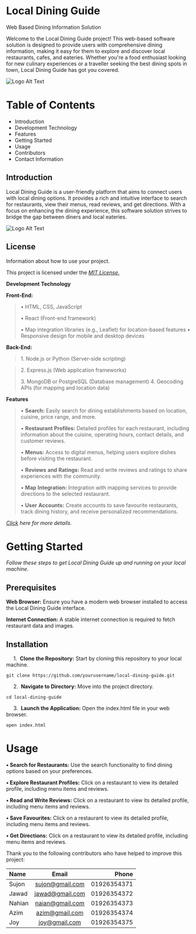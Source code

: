 # Local Dining Guide

Web Based Dining Information Solution

Welcome to the Local Dining Guide project! This web-based software
solution is designed to provide users with comprehensive dining
information, making it easy for them to explore and discover local
restaurants, cafes, and eateries. Whether you\'re a food enthusiast
looking for new culinary experiences or a traveller seeking the best
dining spots in town, Local Dining Guide has got you covered.

![Logo Alt Text](https://owcdn.net/img/5991a690ddd19.png)


# Table of Contents
- Introduction
- Development Technology
- Features
- Getting Started
- Usage
- Contributors
- Contact Information

## Introduction
Local Dining Guide is a user-friendly platform that aims to connect users with local dining
options. It provides a rich and intuitive interface to search for restaurants, view their menus,
read reviews, and get directions. With a focus on enhancing the dining experience, this
software solution strives to bridge the gap between diners and local eateries.

![Logo Alt Text](https://resources.wobbjobs.com/resized/uploads/jobs-malaysia/company_images/29526/jobs-malaysia-tech-titan-group-1636427922_show.jpg)

## License
Information about how to use your project.

This project is licensed under the [*MIT License.*](www.bjitacademy.com)

**Development** **Technology**

**Front-End:**

> • HTML, CSS, JavaScript
>
> • React (Front-end framework)
>
> • Map integration libraries (e.g., Leaflet) for location-based
> features 
• Responsive design for mobile and desktop devices

**Back-End:**

> 1\. Node.js or Python (Server-side scripting) 

> 2\. Express.js (Web
> application frameworks)
>
> 3\. MongoDB or PostgreSQL (Database management) 
4\. Geocoding APIs (for mapping and location data)

**Features**

> • **Search:** Easily search for dining establishments based on
> location, cuisine, price range, and more.
>
> • **Restaurant** **Profiles:** Detailed profiles for each restaurant,
> including information about the cuisine, operating hours, contact
> details, and customer reviews.
>
> • **Menus:** Access to digital menus, helping users explore dishes
> before visiting the restaurant.
>
> • **Reviews** **and** **Ratings:** Read and write reviews and ratings
> to share experiences with the community.
>
> • **Map** **Integration:** Integration with mapping services to
> provide directions to the selected restaurant.
>
> • **User** **Accounts:** Create accounts to save favourite
> restaurants, track dining history, and receive personalized
> recommendations.

[*Click*](http://bjitacademy.com/) *here* *for* *more* *details.*

# Getting Started
*Follow these steps to get Local Dining Guide up and running on your local machine.*

## Prerequisites
**Web Browser:** Ensure you have a modern web browser installed to access the Local Dining 
Guide interface.

**Internet Connection:** A stable internet connection is required to fetch restaurant data and 
images.

## Installation
&nbsp;&nbsp;&nbsp;&nbsp;&nbsp;1.&nbsp;&nbsp;**Clone the Repository:** Start by cloning this repository to your local machine.


```
git clone https://github.com/yourusername/local-dining-guide.git
```

&nbsp;&nbsp;&nbsp;&nbsp;&nbsp;2.&nbsp;&nbsp;**Navigate to Directory:** Move into the project directory.


```
cd local-dining-guide

```



&nbsp;&nbsp;&nbsp;&nbsp;&nbsp;3.&nbsp;&nbsp;**Launch the Application:** Open the index.html file in your web browser.


```
open index.html
```
# Usage
**• Search for Restaurants:** Use the search functionality to find dining options 
based on your preferences.

**• Explore Restaurant Profiles:** Click on a restaurant to view its detailed profile, 
including menu items and reviews.

**• Read and Write Reviews:** Click on a restaurant to view its detailed profile, 
including menu items and reviews.

**• Save Favourites:** Click on a restaurant to view its detailed profile, 
including menu items and reviews.

**• Get Directions:** Click on a restaurant to view its detailed profile, 
including menu items and reviews.

Thank you to the following contributors who have helped to improve this project:

| Name | Email | Phone|
| :------------ |:---------------:| -----:|
| Sujon     | sujon@gmail.com | 01926354371
| Jawad    | jawad@gmail.com      |   01926354372 |
| Nahian | naian@gmail.com       |    01926354373 |
| Azim |azim@gmail.com      |    01926354374 |
| Joy | joy@gmail.com       |    01926354375 |
